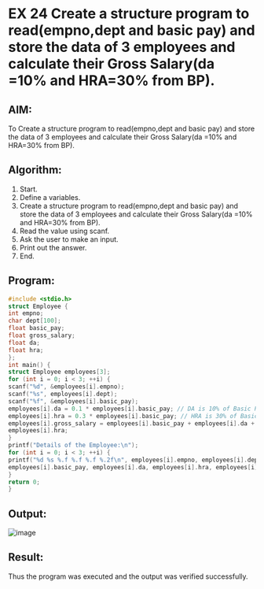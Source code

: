# EX 24 Create a structure program to read(empno,dept and basic pay) and store the data of 3 employees and calculate their Gross Salary(da =10% and HRA=30% from BP).

## AIM:
To Create a structure program to read(empno,dept and basic pay) and store the data of 3 employees and calculate their Gross Salary(da =10% and HRA=30% from BP).

## Algorithm:
1. Start.
2. Define a variables.
3. Create a structure program to read(empno,dept and basic pay) and store the data of 3 
employees and calculate their Gross Salary(da =10% and HRA=30% from BP).
4. Read the value using scanf.
5. Ask the user to make an input.
6. Print out the answer.
7. End.
   
## Program:
```c
#include <stdio.h> 
struct Employee {
int empno; 
char dept[100];
float basic_pay; 
float gross_salary; 
float da;
float hra;
};
int main() {
struct Employee employees[3]; 
for (int i = 0; i < 3; ++i) {
scanf("%d", &employees[i].empno); 
scanf("%s", employees[i].dept); 
scanf("%f", &employees[i].basic_pay);
employees[i].da = 0.1 * employees[i].basic_pay; // DA is 10% of Basic Pay 
employees[i].hra = 0.3 * employees[i].basic_pay; // HRA is 30% of Basic Pay 
employees[i].gross_salary = employees[i].basic_pay + employees[i].da +
employees[i].hra;
}
printf("Details of the Employee:\n");
for (int i = 0; i < 3; ++i) {
printf("%d %s %.f %.f %.f %.2f\n", employees[i].empno, employees[i].dept, 
employees[i].basic_pay, employees[i].da, employees[i].hra, employees[i].gross_salary);
}
return 0;
}
```

## Output:
![image](https://github.com/user-attachments/assets/c89d6745-ff8d-4df7-b007-7aa9c3d8e3de)

## Result:
Thus the program was executed and the output was verified successfully.
